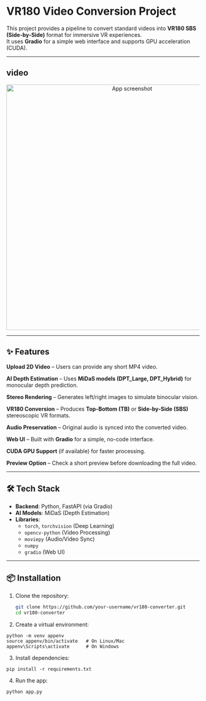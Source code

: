 # VR180 Video Conversion Project

This project provides a pipeline to convert standard videos into **VR180 SBS (Side-by-Side)** format for immersive VR experiences.  
It uses **Gradio** for a simple web interface and supports GPU acceleration (CUDA).

---
## video 
<p align="center">
  <img src="demo.gif" alt="App screenshot" width="640">
</p>

---
## ✨ Features

**Upload 2D Video** – Users can provide any short MP4 video.  

**AI Depth Estimation** – Uses **MiDaS models (DPT_Large, DPT_Hybrid)** for monocular depth prediction.  

**Stereo Rendering** – Generates left/right images to simulate binocular vision.  

**VR180 Conversion** – Produces **Top-Bottom (TB)** or **Side-by-Side (SBS)** stereoscopic VR formats.  

**Audio Preservation** – Original audio is synced into the converted video.  

**Web UI** – Built with **Gradio** for a simple, no-code interface.  

**CUDA GPU Support** (if available) for faster processing.  

**Preview Option** – Check a short preview before downloading the full video.  

---

## 🛠 Tech Stack

- **Backend**: Python, FastAPI (via Gradio)  
- **AI Models**: MiDaS (Depth Estimation)  
- **Libraries**:  
  - `torch`, `torchvision` (Deep Learning)  
  - `opencv-python` (Video Processing)  
  - `moviepy` (Audio/Video Sync)  
  - `numpy`  
  - `gradio` (Web UI)  

---

## 📦 Installation

1. Clone the repository:
   ```bash
   git clone https://github.com/your-username/vr180-converter.git
   cd vr180-converter
   ```
2. Create a virtual environment:
```
python -m venv appenv
source appenv/bin/activate   # On Linux/Mac
appenv\Scripts\activate      # On Windows
```
3. Install dependencies:

```
pip install -r requirements.txt
```
4. Run the app:
```
python app.py
```
